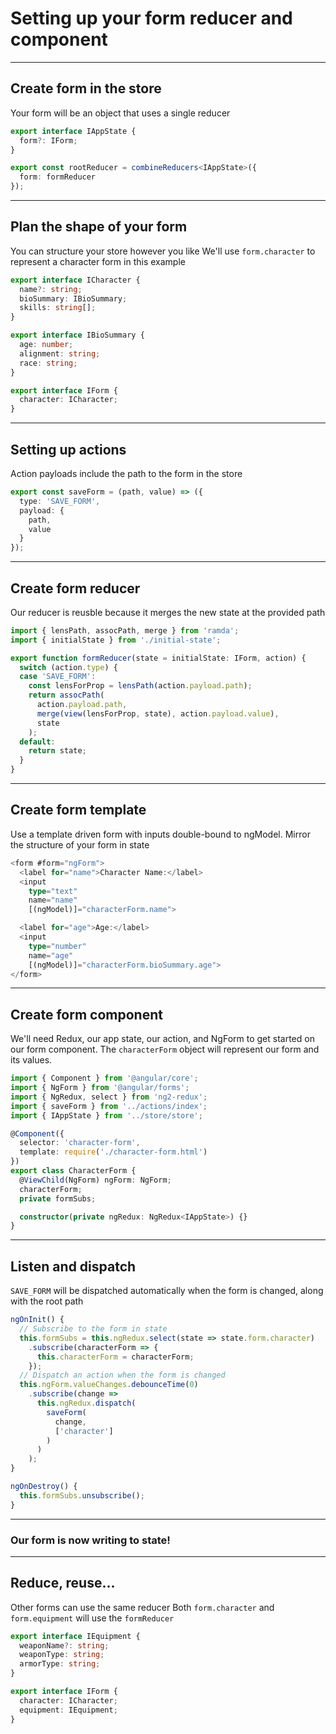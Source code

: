 # Setting up your form reducer and component 

---

## Create form in the store
Your form will be an object that uses a single reducer

```ts
export interface IAppState {
  form?: IForm;
}

export const rootReducer = combineReducers<IAppState>({
  form: formReducer
});
```

---

## Plan the shape of your form 
You can structure your store however you like
We'll use `form.character` to represent a character form in this example

```ts
export interface ICharacter {
  name?: string;
  bioSummary: IBioSummary;
  skills: string[];
}

export interface IBioSummary {
  age: number;
  alignment: string;
  race: string;
}

export interface IForm {
  character: ICharacter;
}
```

---

## Setting up actions
Action payloads include the path to the form in the store 

```ts
export const saveForm = (path, value) => ({
  type: 'SAVE_FORM',
  payload: {
    path,
    value
  }
});
```

---

## Create form reducer
Our reducer is reusble because it merges the new state at the provided path

```ts
import { lensPath, assocPath, merge } from 'ramda';
import { initialState } from './initial-state';

export function formReducer(state = initialState: IForm, action) {
  switch (action.type) {
  case 'SAVE_FORM':
    const lensForProp = lensPath(action.payload.path);
    return assocPath(
      action.payload.path,
      merge(view(lensForProp, state), action.payload.value),
      state
    );
  default:
    return state;
  }
}
```

---

## Create form template
Use a template driven form with inputs double-bound to ngModel. 
Mirror the structure of your form in state

```ts
<form #form="ngForm">
  <label for="name">Character Name:</label>
  <input
    type="text"
    name="name"
    [(ngModel)]="characterForm.name">

  <label for="age">Age:</label>
  <input
    type="number"
    name="age"
    [(ngModel)]="characterForm.bioSummary.age">
</form>
```

---

## Create form component

We'll need Redux, our app state, our action, and NgForm to get started on our form component. The `characterForm` object will represent our form and its values.

```ts
import { Component } from '@angular/core';
import { NgForm } from '@angular/forms';
import { NgRedux, select } from 'ng2-redux';
import { saveForm } from '../actions/index';
import { IAppState } from '../store/store';

@Component({
  selector: 'character-form',
  template: require('./character-form.html')
})
export class CharacterForm {
  @ViewChild(NgForm) ngForm: NgForm;
  characterForm;
  private formSubs;

  constructor(private ngRedux: NgRedux<IAppState>) {}
}
```

---

## Listen and dispatch

`SAVE_FORM` will be dispatched automatically when the form is changed, along with the root path

```ts
ngOnInit() {
  // Subscribe to the form in state
  this.formSubs = this.ngRedux.select(state => state.form.character)
    .subscribe(characterForm => {
      this.characterForm = characterForm;
    });
  // Dispatch an action when the form is changed
  this.ngForm.valueChanges.debounceTime(0)
    .subscribe(change =>
      this.ngRedux.dispatch(
        saveForm(
          change,
          ['character']
        )
      )
    );
}

ngOnDestroy() {
  this.formSubs.unsubscribe();
}
```

---

### Our form is now writing to state!

---

## Reduce, reuse...
Other forms can use the same reducer
Both `form.character` and `form.equipment` will use the `formReducer`

```ts
export interface IEquipment {
  weaponName?: string;
  weaponType: string;
  armorType: string;
}

export interface IForm {
  character: ICharacter;
  equipment: IEquipment;
}
```
